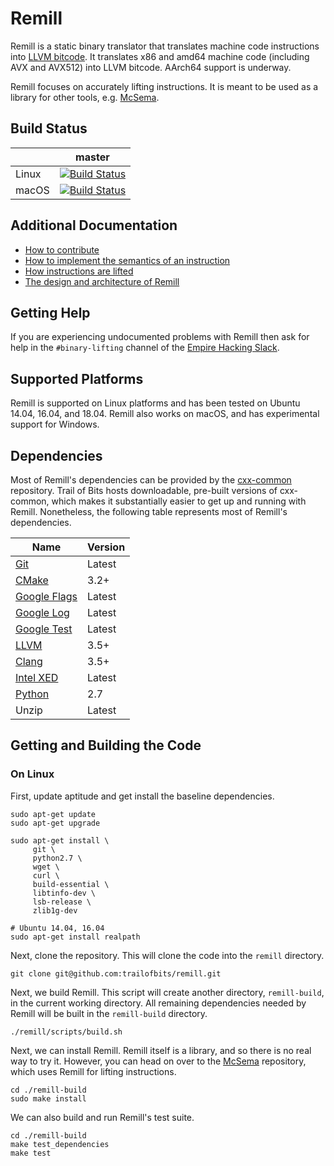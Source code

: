 # Remill

Remill is a static binary translator that translates machine code instructions into [LLVM bitcode](http://llvm.org/docs/LangRef.html). It translates x86 and amd64 machine code (including AVX and AVX512) into LLVM bitcode. AArch64 support is underway.

Remill focuses on accurately lifting instructions. It is meant to be used as a library for other tools, e.g. [McSema](https://github.com/trailofbits/mcsema).

## Build Status

|       | master |
| ----- | ------ |
| Linux | [![Build Status](https://travis-ci-job-status.herokuapp.com/badge/trailofbits/remill/master/linux/)](https://travis-ci.org/trailofbits/remill) |
| macOS | [![Build Status](https://travis-ci-job-status.herokuapp.com/badge/trailofbits/remill/master/osx/)](https://travis-ci.org/trailofbits/remill) |

## Additional Documentation
 
 - [How to contribute](docs/CONTRIBUTING.md)
 - [How to implement the semantics of an instruction](docs/ADD_AN_INSTRUCTION.md)
 - [How instructions are lifted](docs/LIFE_OF_AN_INSTRUCTION.md)
 - [The design and architecture of Remill](docs/DESIGN.md)

## Getting Help

If you are experiencing undocumented problems with Remill then ask for help in the `#binary-lifting` channel of the [Empire Hacking Slack](https://empireslacking.herokuapp.com/).

## Supported Platforms

Remill is supported on Linux platforms and has been tested on Ubuntu 14.04, 16.04, and 18.04. Remill also works on macOS, and has experimental support for Windows.

## Dependencies

Most of Remill's dependencies can be provided by the [cxx-common](https://github.com/trailofbits/cxx-common) repository. Trail of Bits hosts downloadable, pre-built versions of cxx-common, which makes it substantially easier to get up and running with Remill. Nonetheless, the following table represents most of Remill's dependencies.

| Name | Version | 
| ---- | ------- |
| [Git](https://git-scm.com/) | Latest |
| [CMake](https://cmake.org/) | 3.2+ |
| [Google Flags](https://github.com/google/glog) | Latest |
| [Google Log](https://github.com/google/glog) | Latest |
| [Google Test](https://github.com/google/googletest) | Latest |
| [LLVM](http://llvm.org/) | 3.5+ |
| [Clang](http://clang.llvm.org/) | 3.5+ |
| [Intel XED](https://software.intel.com/en-us/articles/xed-x86-encoder-decoder-software-library) | Latest |
| [Python](https://www.python.org/) | 2.7 | 
| Unzip | Latest |

## Getting and Building the Code

### On Linux

First, update aptitude and get install the baseline dependencies.

```shell
sudo apt-get update
sudo apt-get upgrade

sudo apt-get install \
     git \
     python2.7 \
     wget \
     curl \
     build-essential \
     libtinfo-dev \
     lsb-release \
     zlib1g-dev

# Ubuntu 14.04, 16.04
sudo apt-get install realpath
```

Next, clone the repository. This will clone the code into the `remill` directory.

```shell
git clone git@github.com:trailofbits/remill.git
```

Next, we build Remill. This script will create another directory, `remill-build`,
in the current working directory. All remaining dependencies needed
by Remill will be built in the `remill-build` directory.

```shell
./remill/scripts/build.sh
```

Next, we can install Remill. Remill itself is a library, and so there is no real way
to try it. However, you can head on over to the [McSema](https://github.com/trailofbits/mcsema) repository, which uses Remill for lifting instructions.

```shell
cd ./remill-build
sudo make install
```

We can also build and run Remill's test suite.

```shell
cd ./remill-build
make test_dependencies
make test
```
